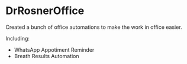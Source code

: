 # DrRosnerOffice

Created a bunch of office automations to make the work in office easier.

Including:
- WhatsApp Appotiment Reminder
- Breath Results Automation
